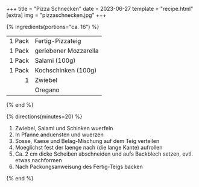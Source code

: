 +++
title = "Pizza Schnecken"
date = 2023-06-27
template = "recipe.html"
[extra]
img = "pizzaschnecken.jpg"
+++

{% ingredients(portions="ca. 16") %}

|        |                       |
|-:      |:-                     |
| 1 Pack | Fertig-Pizzateig      |
| 1 Pack | geriebener Mozzarella |
| 1 Pack | Salami (100g)         |
| 1 Pack | Kochschinken (100g)   |
| 1      | Zwiebel               |
|        | Oregano               |


{% end %}

{% directions(minutes=20) %}

1. Zwiebel, Salami und Schinken wuerfeln
2. In Pfanne anduensten und wuerzen
3. Sosse, Kaese und Belag-Mischung auf dem Teig verteilen
4. Moeglichst fest der laenge nach (die lange Kante) aufrollen
5. Ca. 2 cm dicke Scheiben abschneiden und aufs Backblech setzen, evtl. etwas nachformen
6. Nach Packungsanweisung des Fertig-Teigs backen

{% end %}